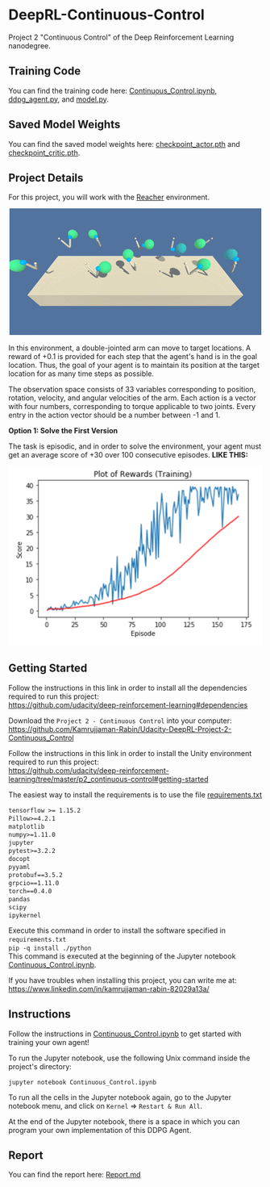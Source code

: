 # DeepRL-Continuous-Control
Project 2 "Continuous Control" of the Deep Reinforcement Learning nanodegree.

## Training Code

You can find the training code here: [Continuous_Control.ipynb](Continuous_Control.ipynb), [ddpg_agent.py](ddpg_agent.py), and [model.py](model.py).

## Saved Model Weights

You can find the saved model weights here: [checkpoint_actor.pth](checkpoint_actor.pth) and [checkpoint_critic.pth](checkpoint_critic.pth).

## Project Details

For this project, you will work with the [Reacher](https://github.com/Unity-Technologies/ml-agents/blob/master/docs/Learning-Environment-Examples.md#reacher) environment.

<p align="center">
 <img src="/images/reacher.gif">
</p>

In this environment, a double-jointed arm can move to target locations. A reward of +0.1 is provided for each step that the agent's hand is in the goal location. Thus, the goal of your agent is to maintain its position at the target location for as many time steps as possible.

The observation space consists of 33 variables corresponding to position, rotation, velocity, and angular velocities of the arm. Each action is a vector with four numbers, corresponding to torque applicable to two joints. Every entry in the action vector should be a number between -1 and 1.

**Option 1: Solve the First Version**

The task is episodic, and in order to solve the environment, your agent must get an average score of +30 over 100 consecutive episodes. **LIKE THIS:**

![Plot of rewards (training)](/images/plot-of-rewards-training.png)

## Getting Started

Follow the instructions in this link in order to install all the dependencies required to run this project:<br/>
https://github.com/udacity/deep-reinforcement-learning#dependencies

Download the `Project 2 - Continuous Control` into your computer:<br/>
https://github.com/Kamrujjaman-Rabin/Udacity-DeepRL-Project-2-Continuous_Control

Follow the instructions in this link in order to install the Unity environment required to run this project:<br/>
https://github.com/udacity/deep-reinforcement-learning/tree/master/p2_continuous-control#getting-started

The easiest way to install the requirements is to use the file [requirements.txt](python/requirements.txt)
```
tensorflow >= 1.15.2
Pillow>=4.2.1
matplotlib
numpy>=1.11.0
jupyter
pytest>=3.2.2
docopt
pyyaml
protobuf==3.5.2
grpcio==1.11.0
torch==0.4.0
pandas
scipy
ipykernel
```

Execute this command in order to install the software specified in `requirements.txt`<br/>
```pip -q install ./python```<br/>
This command is executed at the beginning of the Jupyter notebook [Continuous_Control.ipynb](Continuous_Control.ipynb).

If you have troubles when installing this project, you can write me at:<br/>
https://www.linkedin.com/in/kamrujjaman-rabin-82029a13a/

## Instructions

Follow the instructions in [Continuous_Control.ipynb](Continuous_Control.ipynb) to get started with training your own agent!

To run the Jupyter notebook, use the following Unix command inside the project's directory:

```
jupyter notebook Continuous_Control.ipynb
```

To run all the cells in the Jupyter notebook again, go to the Jupyter notebook menu, and click on `Kernel` => `Restart & Run All`.

At the end of the Jupyter notebook, there is a space in which you can program your own implementation of this DDPG Agent.

## Report

You can find the report here: [Report.md](Report.md)
